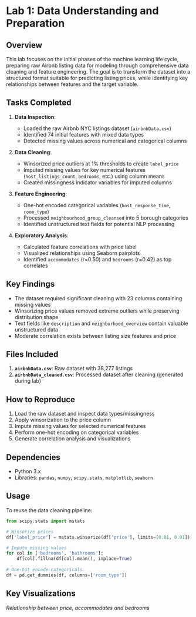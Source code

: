 # Lab 1: Data Understanding and Preparation

## Overview
This lab focuses on the initial phases of the machine learning life cycle, preparing raw Airbnb listing data for modeling through comprehensive data cleaning and feature engineering. The goal is to transform the dataset into a structured format suitable for predicting listing prices, while identifying key relationships between features and the target variable.

## Tasks Completed
1. **Data Inspection**:
   - Loaded the raw Airbnb NYC listings dataset (`airbnbData.csv`)
   - Identified 74 initial features with mixed data types
   - Detected missing values across numerical and categorical columns

2. **Data Cleaning**:
   - Winsorized price outliers at 1% thresholds to create `label_price`
   - Imputed missing values for key numerical features (`host_listings_count`, `bedrooms`, etc.) using column means
   - Created missingness indicator variables for imputed columns

3. **Feature Engineering**:
   - One-hot encoded categorical variables (`host_response_time`, `room_type`)
   - Processed `neighbourhood_group_cleansed` into 5 borough categories
   - Identified unstructured text fields for potential NLP processing

4. **Exploratory Analysis**:
   - Calculated feature correlations with price label
   - Visualized relationships using Seaborn pairplots
   - Identified `accommodates` (r=0.50) and `bedrooms` (r=0.42) as top correlates

## Key Findings
- The dataset required significant cleaning with 23 columns containing missing values
- Winsorizing price values removed extreme outliers while preserving distribution shape
- Text fields like `description` and `neighborhood_overview` contain valuable unstructured data
- Moderate correlation exists between listing size features and price

## Files Included
1. **`airbnbData.csv`**: Raw dataset with 38,277 listings
2. **`airbnbData_cleaned.csv`**: Processed dataset after cleaning (generated during lab)

## How to Reproduce
1. Load the raw dataset and inspect data types/missingness
2. Apply winsorization to the price column
3. Impute missing values for selected numerical features
4. Perform one-hot encoding on categorical variables
5. Generate correlation analysis and visualizations

## Dependencies
- Python 3.x
- Libraries: `pandas`, `numpy`, `scipy.stats`, `matplotlib`, `seaborn`

## Usage
To reuse the data cleaning pipeline:
```python
from scipy.stats import mstats

# Winsorize prices
df['label_price'] = mstats.winsorize(df['price'], limits=[0.01, 0.01])

# Impute missing values
for col in ['bedrooms', 'bathrooms']:
    df[col].fillna(df[col].mean(), inplace=True)
    
# One-hot encode categoricals
df = pd.get_dummies(df, columns=['room_type'])
```

## Key Visualizations
*Relationship between price, accommodates and bedrooms*

